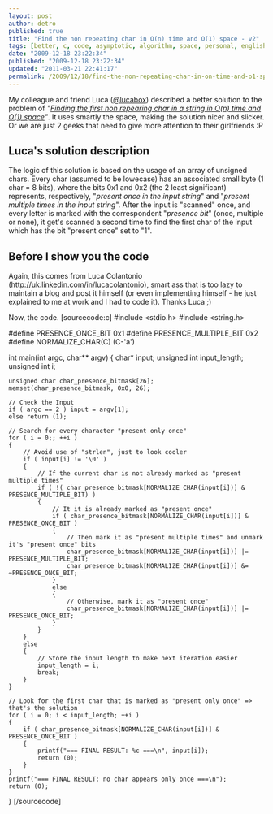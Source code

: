 ```yaml
---
layout: post
author: detro
published: true
title: "Find the non repeating char in O(n) time and O(1) space - v2"
tags: [better, c, code, asymptotic, algorithm, space, personal, english, char, optimization, time, first, string]
date: "2009-12-18 23:22:34"
published: "2009-12-18 23:22:34"
updated: "2011-03-21 22:41:17"
permalink: /2009/12/18/find-the-non-repeating-char-in-on-time-and-o1-space-v2/
---
```


My colleague and friend Luca (<a href="http://twitter.com/lucabox">@lucabox</a>) described a better solution to the problem of <em>"<a href="http://www.detronizator.org/2009/12/13/find-the-non-repeating-char-in-on-time-and-o1-space/">Finding the first non repearing char in a string in O(n) time and O(1) space</a>"</em>. It uses smartly the space, making the solution nicer and slicker.
Or we are just 2 geeks that need to give more attention to their girlfriends :P

## Luca's solution description
The logic of this solution is based on the usage of an array of unsigned chars.
Every char (assumed to be lowecase) has an associated small byte (1 char = 8 bits), where the bits 0x1 and 0x2 (the 2 least significant) represents, respectively, "<em>present once in the input string</em>" and "<em>present multiple times in the input string</em>". After the input is "scanned" once, and every letter is marked with the correspondent "<em>presence bit</em>" (once, multiple or none), it get's scanned a second time to find the first char of the input which has the bit "present once" set to "1".

## Before I show you the code
Again, this comes from Luca Colantonio (<a href="http://uk.linkedin.com/in/lucacolantonio">http://uk.linkedin.com/in/lucacolantonio</a>), smart ass that is too lazy to maintain a blog and post it himself (or even implementing himself - he just explained to me at work and I had to code it). Thanks Luca ;)

Now, the code.
[sourcecode:c]
#include <stdio.h>
#include <string.h>

#define PRESENCE_ONCE_BIT       0x1
#define PRESENCE_MULTIPLE_BIT   0x2
#define NORMALIZE_CHAR(C)       (C-'a')

int main(int argc, char** argv)
{
	char* input;
	unsigned int input_length;
	unsigned int i;

	unsigned char char_presence_bitmask[26];
	memset(char_presence_bitmask, 0x0, 26);

	// Check the Input
	if ( argc == 2 ) input = argv[1];
	else return (1);

    // Search for every character "present only once"
    for ( i = 0;; ++i )
    {
        // Avoid use of "strlen", just to look cooler
        if ( input[i] != '\0' )
        {
            // If the current char is not already marked as "present multiple times"
            if ( !( char_presence_bitmask[NORMALIZE_CHAR(input[i])] & PRESENCE_MULTIPLE_BIT) )
            {
                // It it is already marked as "present once"
                if ( char_presence_bitmask[NORMALIZE_CHAR(input[i])] & PRESENCE_ONCE_BIT )
                {
                    // Then mark it as "present multiple times" and unmark it's "present once" bits
                    char_presence_bitmask[NORMALIZE_CHAR(input[i])] |= PRESENCE_MULTIPLE_BIT;
                    char_presence_bitmask[NORMALIZE_CHAR(input[i])] &= ~PRESENCE_ONCE_BIT;
                }
                else
                {
                    // Otherwise, mark it as "present once"
                    char_presence_bitmask[NORMALIZE_CHAR(input[i])] |= PRESENCE_ONCE_BIT;
                }
            }
        }
        else
        {
            // Store the input length to make next iteration easier
            input_length = i;
            break;
        }
    }

    // Look for the first char that is marked as "present only once" => that's the solution
    for ( i = 0; i < input_length; ++i )
    {
        if ( char_presence_bitmask[NORMALIZE_CHAR(input[i])] & PRESENCE_ONCE_BIT )
        {
            printf("=== FINAL RESULT: %c ===\n", input[i]);
            return (0);
        }
    }
    printf("=== FINAL RESULT: no char appears only once ===\n");
    return (0);
}
[/sourcecode]
